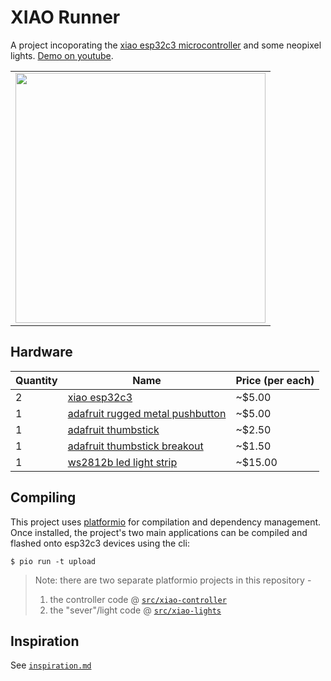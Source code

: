 # XIAO Runner

A project incoporating the [xiao esp32c3 microcontroller][xiao] and some neopixel
lights. [Demo on youtube](https://youtu.be/LCHULixg3cw).

| |
| --- |
| <img width="400px" src="https://user-images.githubusercontent.com/1545348/194978649-c66d7afd-d38d-4184-83a0-80cc86937910.jpg" /> |

## Hardware

| Quantity | Name | Price (per each) |
| --- | --- | --- |
| 2 | [xiao esp32c3][xiao] | ~$5.00 |
| 1 | [adafruit rugged metal pushbutton][pushbutton] | ~$5.00 |
| 1 | [adafruit thumbstick][thumbstick] | ~$2.50 |
| 1 | [adafruit thumbstick breakout][breakout] | ~$1.50 |
| 1 | [ws2812b led light strip][led] | ~$15.00 |

## Compiling

This project uses [platformio] for compilation and dependency management. Once installed, the project's two main
applications can be compiled and flashed onto esp32c3 devices using the cli:

```
$ pio run -t upload
```

> Note: there are two separate platformio projects in this repository -
> 1. the controller code @ [`src/xiao-controller`]
> 1. the "sever"/light code @ [`src/xiao-lights`]

## Inspiration

See [`inspiration.md`][insp]

[xiao]: https://www.seeedstudio.com/Seeed-XIAO-ESP32C3-p-5431.html
[platformio]: https://platformio.org/
[pushbutton]: https://www.adafruit.com/product/481
[thumbstick]: https://www.adafruit.com/product/2765
[breakout]: https://www.adafruit.com/product/3246
[led]: https://www.amazon.com/gp/product/B09PBJ92FV
[variant]: https://en.cppreference.com/w/cpp/utility/variant
[`src/xiao-controller`]: ./src/xiao-controller
[`src/xiao-lights`]: ./src/xiao-lights
[insp]: https://gist.github.com/dadleyy/edc6ead991f363764fc5f1a3a47fb630#file-inspiration-md
